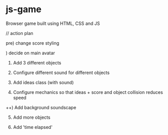 # js-game

Browser game built using HTML, CSS and JS

// action plan

pre) change score styling

) decide on main avatar

1. Add 3 different objects

2. Configure different sound for different objects

3. Add ideas class (with sound)

4. Configure mechanics so that ideas + score and object collision reduces speed

++) Add background soundscape

5. Add more objects

6. Add 'time elapsed'
